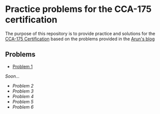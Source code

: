 # Practice problems for the CCA-175 certification
The purpose of this repository is to provide practice and solutions for the [CCA-175 Certification](https://www.cloudera.com/more/training/certification/cca-spark.html) based on the problems provided in the [Arun's blog](http://arun-teaches-u-tech.blogspot.com/p/cca-175-prep-problem-scenario-1.html)

## Problems
* [Problem 1](https://github.com/altancabal/cca175/tree/master/01%20Practice%201)

_Soon..._

* _Problem 2_
* _Problem 3_
* _Problem 4_
* _Problem 5_
* _Problem 6_